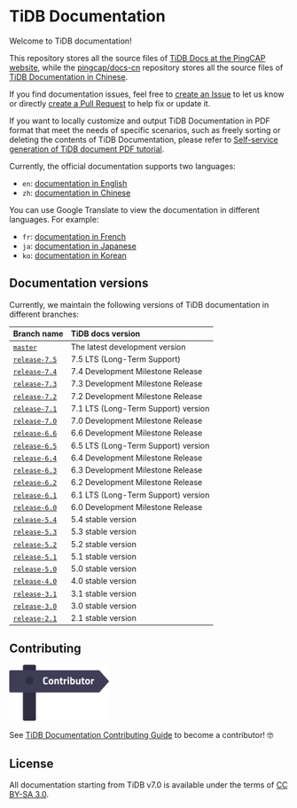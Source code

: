 # TiDB Documentation

Welcome to TiDB documentation!

This repository stores all the source files of [TiDB Docs at the PingCAP website](https://docs.pingcap.com/tidb/stable), while the [pingcap/docs-cn](https://github.com/pingcap/docs-cn) repository stores all the source files of [TiDB Documentation in Chinese](https://docs.pingcap.com/zh/tidb/stable).

If you find documentation issues, feel free to [create an Issue](https://github.com/pingcap/docs/issues/new/choose) to let us know or directly [create a Pull Request](/CONTRIBUTING.md#how-to-contribute) to help fix or update it.

If you want to locally customize and output TiDB Documentation in PDF format that meet the needs of specific scenarios, such as freely sorting or deleting the contents of TiDB Documentation, please refer to [Self-service generation of TiDB document PDF tutorial](/resources/tidb-pdf-generation-tutorial.md).

Currently, the official documentation supports two languages:

- `en`: [documentation in English](https://docs.pingcap.com/tidb/stable)
- `zh`: [documentation in Chinese](https://docs.pingcap.com/zh/tidb/stable)

You can use Google Translate to view the documentation in different languages. For example:

- `fr`: [documentation in French](https://translate.google.com/translate?hl=en&sl=en&tl=fr&u=https%3A%2F%2Fgithub.com%2Fpingcap%2Fdocs%2Fblob%2Fmaster%2FTOC.md)
- `ja`: [documentation in Japanese](https://translate.google.com/translate?hl=en&sl=en&tl=ja&u=https%3A%2F%2Fgithub.com%2Fpingcap%2Fdocs%2Fblob%2Fmaster%2FTOC.md)
- `ko`: [documentation in Korean](https://translate.google.com/translate?hl=en&sl=en&tl=ko&u=https%3A%2F%2Fgithub.com%2Fpingcap%2Fdocs%2Fblob%2Fmaster%2FTOC.md)

## Documentation versions

Currently, we maintain the following versions of TiDB documentation in different branches:

| Branch name | TiDB docs version |
| :---------|:----------|
| [`master`](https://github.com/pingcap/docs/tree/master) | The latest development version |
| [`release-7.5`](https://github.com/pingcap/docs/tree/release-7.5) | 7.5 LTS (Long-Term Support) |
| [`release-7.4`](https://github.com/pingcap/docs/tree/release-7.4) | 7.4 Development Milestone Release |
| [`release-7.3`](https://github.com/pingcap/docs/tree/release-7.3) | 7.3 Development Milestone Release |
| [`release-7.2`](https://github.com/pingcap/docs/tree/release-7.2) | 7.2 Development Milestone Release |
| [`release-7.1`](https://github.com/pingcap/docs/tree/release-7.1) | 7.1 LTS (Long-Term Support) version |
| [`release-7.0`](https://github.com/pingcap/docs/tree/release-7.0) | 7.0 Development Milestone Release |
| [`release-6.6`](https://github.com/pingcap/docs/tree/release-6.6) | 6.6 Development Milestone Release |
| [`release-6.5`](https://github.com/pingcap/docs/tree/release-6.5) | 6.5 LTS (Long-Term Support) version |
| [`release-6.4`](https://github.com/pingcap/docs/tree/release-6.4) | 6.4 Development Milestone Release |
| [`release-6.3`](https://github.com/pingcap/docs/tree/release-6.3) | 6.3 Development Milestone Release |
| [`release-6.2`](https://github.com/pingcap/docs/tree/release-6.2) | 6.2 Development Milestone Release |
| [`release-6.1`](https://github.com/pingcap/docs/tree/release-6.1) | 6.1 LTS (Long-Term Support) version |
| [`release-6.0`](https://github.com/pingcap/docs/tree/release-6.0) | 6.0 Development Milestone Release |
| [`release-5.4`](https://github.com/pingcap/docs/tree/release-5.4) | 5.4 stable version |
| [`release-5.3`](https://github.com/pingcap/docs/tree/release-5.3) | 5.3 stable version |
| [`release-5.2`](https://github.com/pingcap/docs/tree/release-5.2) | 5.2 stable version |
| [`release-5.1`](https://github.com/pingcap/docs/tree/release-5.1) | 5.1 stable version |
| [`release-5.0`](https://github.com/pingcap/docs/tree/release-5.0) | 5.0 stable version |
| [`release-4.0`](https://github.com/pingcap/docs/tree/release-4.0) | 4.0 stable version |
| [`release-3.1`](https://github.com/pingcap/docs/tree/release-3.1) | 3.1 stable version |
| [`release-3.0`](https://github.com/pingcap/docs/tree/release-3.0) | 3.0 stable version |
| [`release-2.1`](https://github.com/pingcap/docs/tree/release-2.1) | 2.1 stable version |

## Contributing

[<img src="media/contribution-map.png" alt="contribution-map" width="180"></img>](https://github.com/pingcap/docs/blob/master/credits.md)

See [TiDB Documentation Contributing Guide](/CONTRIBUTING.md) to become a contributor! 🤓

## License

All documentation starting from TiDB v7.0 is available under the terms of [CC BY-SA 3.0](https://creativecommons.org/licenses/by-sa/3.0/).
